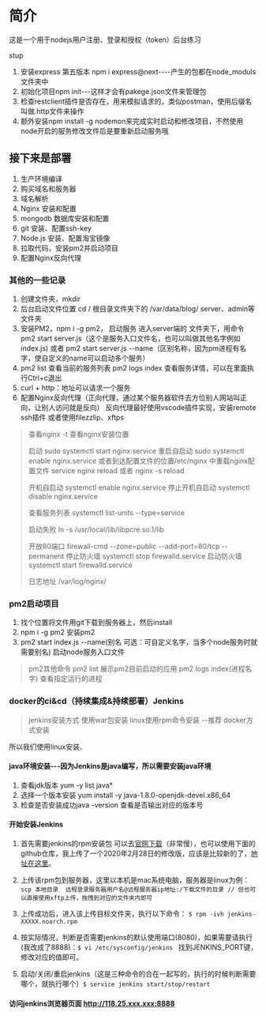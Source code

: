 # 简介

这是一个用于nodejs用户注册、登录和授权（token）后台练习

stup
1. 安装express 第五版本 npm i express@next----产生的包都在node_moduls文件夹中
1. 初始化项目npm init---这样才会有pakege.json文件来管理包
1. 检查restclient插件是否存在，用来模拟请求的，类似postman，使用后缀名叫做.http文件来操作
1. 额外安装npm install -g nodemon来完成实时启动和修改项目，不然使用node开启的服务修改文件后是要重新启动服务哦

## 接下来是部署

1. 生产环境编译
1. 购买域名和服务器
1. 域名解析
1. Nginx 安装和配置
1. mongodb 数据库安装和配置
1. git 安装、配置ssh-key
1. Node.js 安装、配置淘宝镜像
1. 拉取代码，安装pm2并启动项目
1. 配置Nginx反向代理

### 其他的一些记录
1. 创建文件夹，mkdir
1. 后台启动文件位置 cd / 根目录文件夹下的 /var/data/blog/ server、admin等文件夹
1. 安装PM2，npm i -g pm2， 启动服务 进入server端的 文件夹下，用命令 pm2 start server.js（这个是服务入口文件名，也可以叫做其他名字例如index.js) 或者 pm2 start server.js --name（区别名称，因为pm进程有名字，使自定义的name可以启动多个服务）
1. pm2 list 查看当前的服务列表 pm2 logs index 查看服务详情，可以在里面执行Ctrl+c退出
1. curl + http：地址可以请求一个服务
1. 配置Nginx反向代理（正向代理，通过某个服务器软件去方位别人网站叫正向，让别人访问就是反向）
反向代理最好使用vscode插件实现，安装remote ssh插件
或者使用filezzlip、xftps

> 查看nginx -t 查看nginx安装位置
> 
> 启动 sudo systemctl start nginx.service
> 重启自启动 sudo systemctl enable nginx.service
> 或者到达配置文件的位置/etc/nginx 中重载nginx配置文件 service nginx reload 
> 或者 nginx -s reload
> 
> 开机自启动 systemctl enable nginx.service
> 停止开机自启动 systemctl disable nginx.service
> 
> 查看服务列表 systemctl list-units --type=service
> 
> 启动失败 ln -s /usr/local/lib/libpcre.so.1/lib
> 
> 开放80端口 firewall-cmd --zone=public --add-port=80/tcp --permanent
> 停止防火墙 systemctl stop firewalld.service
> 启动防火墙 systemctl start firewalld.service
> 
> 日志地址 /var/log/nginx/


### pm2启动项目

1. 找个位置将文件用git下载到服务器上，然后install
1. npm i -g pm2 安装pm2
1. pm2 start index.js --name(别名 可选：可自定义名字，当多个node服务时就需要别名) 启动node服务入口文件 
> pm2其他命令 
> pm2 list 展示pm2目前启动的应用
> pm2 logs index(进程名字) 查看指定运行的进程

### docker的ci&cd（持续集成&持续部署）Jenkins
>jenkins安装方式
>使用war包安装
>linux使用rpm命令安装 --推荐
>docker方式安装

所以我们使用linux安装、
#### java环境安装---因为Jenkins是java编写，所以需要安装java环境
1. 查看jdk版本 yum -y list java*
1. 选择一个版本安装 yum install -y java-1.8.0-openjdk-devel.x86_64
1. 检查是否安装成功java -version 查看是否输出对应的版本号

#### 开始安装Jenkins
1. 首先需要jenkins的rpm安装包
可以去[官网下载](https://links.jianshu.com/go?to=http%3A%2F%2Fpkg.jenkins-ci.org%2Fredhat-stable%2F)（非常慢），也可以使用下面的github仓库，我上传了一个2020年2月28日的修改版，应该是比较新的了，[地址在这里](https://links.jianshu.com/go?to=https%3A%2F%2Fgithub.com%2Fxicunyang%2Fjenkins-2.204.3-1)。

1. 上传该rpm包到服务器，这里以本机是mac系统电脑，服务器是linux为例：
```scp 本地目录  远程登录服务器用户名@远程服务器ip地址:/下载文件的目录 // 但也可以直接使用xftp上传，拖拽到对应的文件夹内即可```
1. 上传成功后，进入该上传目标文件夹，执行以下命令： ```$ rpm -ivh jenkins-XXXXX.noarch.rpm```
1. 按实际情况，判断是否需要jenkins的默认使用端口(8080)，如果需要请执行(我改成了8888)：```$ vi /etc/sysconfig/jenkins ```
找到JENKINS_PORT键，修改对应的值即可。
1. 启动/关闭/重启jenkins（这是三种命令的合在一起写的，执行的时候判断需要哪个，就执行哪个）```$ service jenkins start/stop/restart```
#### 访问jenkins浏览器页面 http://118.25.xxx.xxx:8888
